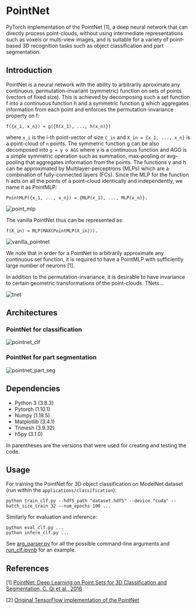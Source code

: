 # PointNet
PyTorch implementation of the PointNet [1], a deep neural network that can directly process point-clouds, without using intermediate representations such as voxels or multi-view images, and is suitable for a variety of point-based 3D recognition tasks such as object classification and part segmentation.

## Introduction

PointNet is a neural network with the ability to arbitrarily aproximate any continuous, permutation-invariant (symmetric) function on sets of points (vectors of fixed size). This is achieved by decomposing such a set function f into a continuous function h and a symmetric function g which aggregates information from each point and enforces the permutation-invariance property on f:
```
f({x_1, x_n}) ≈ g({h(x_1), ..., h(x_n)})
```
where `x_i` is the i-th point-vector of size `C_in` and `X_in = {x_1, ..., x_n}` is a point-cloud of `n` points. The symmetric function g can be also decomposed into `g = γ o AGG` where γ is a continuous function and AGG is a simple symmetric operation such as summation, max-pooling or avg-pooling that aggregates information from the points. The functions γ and h can be approximated by Multilayer-perceptrons (MLPs) which are a combination of fully-connected layers (FCs). Since the MLP for the function h acts on all the points of a point-cloud identically and independently, we name it as PointMLP:
```
PointMLP({x_1, ..., x_n}) = {MLP(x_1), ..., MLP(x_n)}.
```

![point_mlp](https://user-images.githubusercontent.com/15230238/169560375-f784ecba-a2d7-4bb9-a70f-6182254b8cc5.svg)


The vanilla PointNet thus can be represented as:
```
f(X_in) ≈ MLP(MAX(PointMLP(X_in))).
```

![vanilla_pointnet](https://user-images.githubusercontent.com/15230238/169559785-45b89b86-e74c-4d0b-85b4-c81d5bbccc33.svg)


We note that in order for a PointNet to arbitrarily approximate any continuous set function, it is required to have a PointMLP with sufficiently large number of neurons [1].

In addition to the permutation-invariance, it is desirable to have invariance to certain geometric transformations of the point-clouds. TNets...

![tnet](https://user-images.githubusercontent.com/15230238/169561305-f6f60359-42f8-4edf-92e7-f0fcb7e5b076.svg)


## Architectures

### PointNet for classification

![pointnet_clf](https://user-images.githubusercontent.com/15230238/169488087-2fa677f2-7cb3-44eb-857a-d3500f3698a7.svg)


### PointNet for part segmentation

![pointnet_part_seg](https://user-images.githubusercontent.com/15230238/169488088-47c0bfb2-5c9b-4e0f-b2ff-7f63696e90d2.svg)



## Dependencies
- Python 3 (3.8.3)
- Pytorch (1.10.1)
- Numpy (1.18.5)
- Matplotlib (3.4.1)
- Trimesh (3.9.32)
- h5py (3.1.0)

In parentheses are the versions that were used for creating and testing the code.


## Usage
For training the PointNet for 3D object classification on ModelNet dataset (run within the `applications/classification`):
```
python train_clf.py --hdf5_path "dataset.hdf5" --device "cuda" --batch_size_train 32 --num_epochs 100 ...
```
Similarly for evaluation and inference:
```
python eval_clf.py ...
python infere_clf.py ...
```
See [arg_parser.py](applications/classification/arg_parser.py) for all the possible command-line arguments and [run_clf.ipynb](applications/classification/run_clf.ipynb) for an example.


## References
[1] [PointNet: Deep Learning on Point Sets for 3D Classification and Segmentation, C. Qi et al., 2016](https://arxiv.org/abs/1612.00593)

[2] [Original TensorFlow implementation of the PointNet](https://github.com/charlesq34/pointnet)
